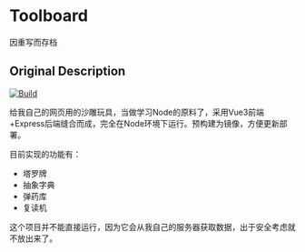 # Toolboard

因重写而存档

## Original Description

[![Build](https://github.com/RhyVis/Toolboard/actions/workflows/build.yml/badge.svg)](https://github.com/RhyVis/Toolboard/actions/workflows/build.yml)

给我自己的网页用的沙雕玩具，当做学习Node的原料了，采用Vue3前端+Express后端缝合而成，完全在Node环境下运行。预构建为镜像，方便更新部署。

目前实现的功能有：

* 塔罗牌
* 抽象字典
* 弹药库
* 复读机

这个项目并不能直接运行，因为它会从我自己的服务器获取数据，出于安全考虑就不放出来了。
